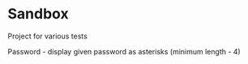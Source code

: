# Sandbox
Project for various tests

Password - display given password as asterisks (minimum length - 4)
